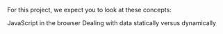 For this project, we expect you to look at these concepts:

JavaScript in the browser
Dealing with data statically versus dynamically
